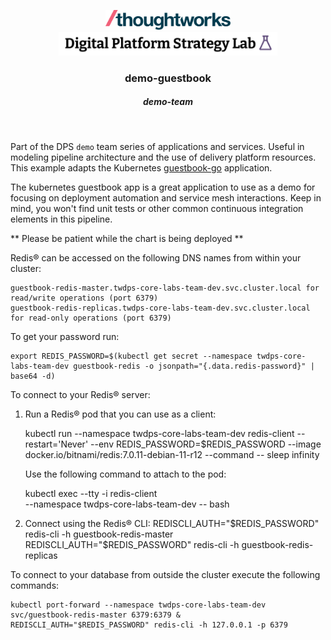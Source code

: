 <div align="center">
	<p>
		<img alt="Thoughtworks Logo" src="https://raw.githubusercontent.com/ThoughtWorks-DPS/static/master/thoughtworks_flamingo_wave.png?sanitize=true" width=200 />
    <br />
		<img alt="DPS Title" src="https://raw.githubusercontent.com/ThoughtWorks-DPS/static/master/dps_lab_title.png?sanitize=true" width=350/>
	</p>
  <h3>demo-guestbook</h3>
	<h5>demo-team</h5>
</div>
<br />

Part of the DPS `demo` team series of applications and services. Useful in modeling pipeline architecture and the use of delivery platform resources. This example adapts the Kubernetes [guestbook-go](https://github.com/kubernetes/examples/tree/master/guestbook-go) application.  

The kubernetes guestbook app is a great application to use as a demo for focusing on deployment automation and service mesh interactions. Keep in mind, you won't find unit tests or other common continuous integration elements in this pipeline.  


** Please be patient while the chart is being deployed **

Redis&reg; can be accessed on the following DNS names from within your cluster:

    guestbook-redis-master.twdps-core-labs-team-dev.svc.cluster.local for read/write operations (port 6379)
    guestbook-redis-replicas.twdps-core-labs-team-dev.svc.cluster.local for read-only operations (port 6379)



To get your password run:

    export REDIS_PASSWORD=$(kubectl get secret --namespace twdps-core-labs-team-dev guestbook-redis -o jsonpath="{.data.redis-password}" | base64 -d)

To connect to your Redis&reg; server:

1. Run a Redis&reg; pod that you can use as a client:

   kubectl run --namespace twdps-core-labs-team-dev redis-client --restart='Never'  --env REDIS_PASSWORD=$REDIS_PASSWORD  --image docker.io/bitnami/redis:7.0.11-debian-11-r12 --command -- sleep infinity

   Use the following command to attach to the pod:

   kubectl exec --tty -i redis-client \
   --namespace twdps-core-labs-team-dev -- bash

2. Connect using the Redis&reg; CLI:
   REDISCLI_AUTH="$REDIS_PASSWORD" redis-cli -h guestbook-redis-master
   REDISCLI_AUTH="$REDIS_PASSWORD" redis-cli -h guestbook-redis-replicas

To connect to your database from outside the cluster execute the following commands:

    kubectl port-forward --namespace twdps-core-labs-team-dev svc/guestbook-redis-master 6379:6379 &
    REDISCLI_AUTH="$REDIS_PASSWORD" redis-cli -h 127.0.0.1 -p 6379





          
          
          

      
      
